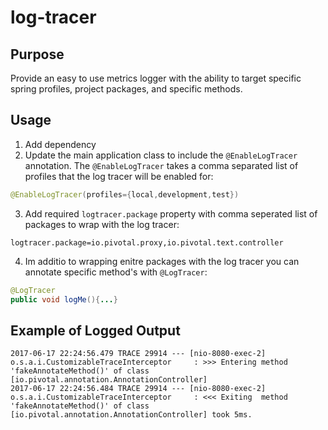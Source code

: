 # log-tracer
## Purpose
Provide an easy to use metrics logger with the ability to target specific spring profiles, project packages, and specific methods.

## Usage
1. Add dependency
2. Update the main application class to include the `@EnableLogTracer` annotation. The `@EnableLogTracer` takes a comma separated list of profiles that the log tracer will be enabled for:
```java
@EnableLogTracer(profiles={local,development,test})
```
3. Add required `logtracer.package` property with comma seperated list of packages to wrap with the log tracer:
```
logtracer.package=io.pivotal.proxy,io.pivotal.text.controller
```
4. Im additio to wrapping enitre packages with the log tracer you can annotate specific method's with `@LogTracer`:
```java
@LogTracer
public void logMe(){...}
```

## Example of Logged Output
```
2017-06-17 22:24:56.479 TRACE 29914 --- [nio-8080-exec-2] o.s.a.i.CustomizableTraceInterceptor     : >>> Entering method 'fakeAnnotateMethod()' of class [io.pivotal.annotation.AnnotationController]
2017-06-17 22:24:56.484 TRACE 29914 --- [nio-8080-exec-2] o.s.a.i.CustomizableTraceInterceptor     : <<< Exiting  method 'fakeAnnotateMethod()' of class [io.pivotal.annotation.AnnotationController] took 5ms.
```


